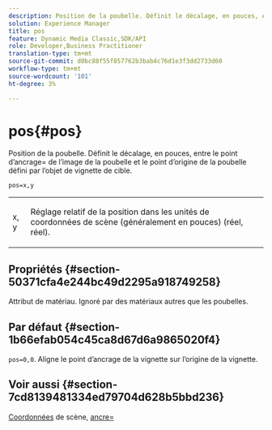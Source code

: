 ```yaml
---
description: Position de la poubelle. Définit le décalage, en pouces, entre le point d’ancrage= de l’image de la poubelle et le point d’origine de la poubelle défini par l’objet de vignette de cible.
solution: Experience Manager
title: pos
feature: Dynamic Media Classic,SDK/API
role: Developer,Business Practitioner
translation-type: tm+mt
source-git-commit: d0bc88f55f857762b3bab4c76d1e3f3dd2733d60
workflow-type: tm+mt
source-wordcount: '101'
ht-degree: 3%

---
```



# pos{#pos}

Position de la poubelle. Définit le décalage, en pouces, entre le point d’ancrage= de l’image de la poubelle et le point d’origine de la poubelle défini par l’objet de vignette de cible.

`pos=x,y`

<table id="simpletable_DB3B64EFB67A47AD843812324ABFAE45"> 
 <tr class="strow"> 
  <td class="stentry"> <p><span class="varname"> x</span>,<span class="varname"> y</span> </p></td> 
  <td class="stentry"> <p>Réglage relatif de la position dans les unités de coordonnées de scène (généralement en pouces) (réel, réel). </p></td> 
 </tr> 
</table>

## Propriétés {#section-50371cfa4e244bc49d2295a918749258}

Attribut de matériau. Ignoré par des matériaux autres que les poubelles.

## Par défaut {#section-1b66efab054c45ca8d67d6a9865020f4}

`pos=0,0`. Aligne le point d’ancrage de la vignette sur l’origine de la vignette.

## Voir aussi {#section-7cd8139481334ed79704d628b5bbd236}

[Coordonnées](../../../../../ir-api/http-protocol/image-rendering-api-ref/c-ir-http-protocol-ref/c-ir-http-protocol-syntax-and-features/c-ir-vignettes/c-ir-scene-coordinates.md#concept-528507024fa640b19a2631357febf7f1) de scène,  [ancre=](../../../../../ir-api/http-protocol/image-rendering-api-ref/c-ir-http-protocol-ref/c-ir-http-protocol-command-reference/r-ir-http-anchor.md#reference-d53923d785c9442997dc7f2199524c26)
